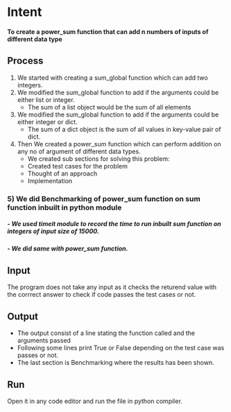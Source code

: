 # Intent
#### To create a power_sum function that can add n numbers of inputs of different data type

## Process
1) We started with creating a sum_global function which can add two integers.
2) We modified the sum_global function to add if the arguments could be either list or integer.
    - The sum of a list object would be the sum of all elements
3) We modified the sum_global function to add if the arguments could be either integer or dict.
    - The sum of a dict object is the sum of all values in key-value pair of dict.
4) Then We created a power_sum function which can perform addition on any no of argument of different data types.
    - We created sub sections for solving this problem:
    - Created test cases for the problem
    - Thought of an approach
    - Implementation
 ### 5) We did Benchmarking of power_sum function on sum function inbuilt in python module
 #####  - We used timeit module to record the time to run inbuilt sum function on integers of input size of 15000.
 #####  - We did same with power_sum function.
 
 ## Input
 The program does not take any input as it checks the returend value with the corrrect answer to check if code passes the test cases or not.
 
 ## Output
   - The output consist of a line stating the function called and the arguments passed
   - Following some lines print True or False depending on the test case was passes or not.
   - The last section is Benchmarking where the results has been shown.
 
 ## Run
 Open it in any code editor and run the file in python compiler.
 
